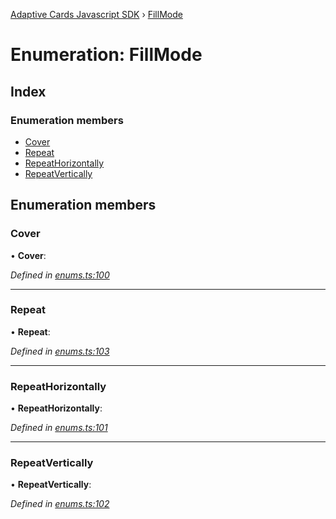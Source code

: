 [Adaptive Cards Javascript SDK](../README.md) › [FillMode](fillmode.md)

# Enumeration: FillMode

## Index

### Enumeration members

* [Cover](fillmode.md#cover)
* [Repeat](fillmode.md#repeat)
* [RepeatHorizontally](fillmode.md#repeathorizontally)
* [RepeatVertically](fillmode.md#repeatvertically)

## Enumeration members

###  Cover

• **Cover**:

*Defined in [enums.ts:100](https://github.com/microsoft/AdaptiveCards/blob/8588bd5ad/source/nodejs/adaptivecards/src/enums.ts#L100)*

___

###  Repeat

• **Repeat**:

*Defined in [enums.ts:103](https://github.com/microsoft/AdaptiveCards/blob/8588bd5ad/source/nodejs/adaptivecards/src/enums.ts#L103)*

___

###  RepeatHorizontally

• **RepeatHorizontally**:

*Defined in [enums.ts:101](https://github.com/microsoft/AdaptiveCards/blob/8588bd5ad/source/nodejs/adaptivecards/src/enums.ts#L101)*

___

###  RepeatVertically

• **RepeatVertically**:

*Defined in [enums.ts:102](https://github.com/microsoft/AdaptiveCards/blob/8588bd5ad/source/nodejs/adaptivecards/src/enums.ts#L102)*
